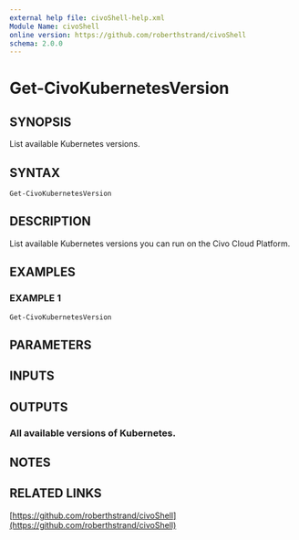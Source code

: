 ```yaml
---
external help file: civoShell-help.xml
Module Name: civoShell
online version: https://github.com/roberthstrand/civoShell
schema: 2.0.0
---
```


# Get-CivoKubernetesVersion

## SYNOPSIS
List available Kubernetes versions.

## SYNTAX

```
Get-CivoKubernetesVersion
```

## DESCRIPTION
List available Kubernetes versions you can run on the Civo Cloud Platform.

## EXAMPLES

### EXAMPLE 1
```
Get-CivoKubernetesVersion
```

## PARAMETERS

## INPUTS

## OUTPUTS

### All available versions of Kubernetes.
## NOTES

## RELATED LINKS

[https://github.com/roberthstrand/civoShell](https://github.com/roberthstrand/civoShell)

